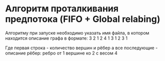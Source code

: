 # Алгоритм проталкивания предпотока (FIFO + Global relabing)
Алгоритму при запуске необходимо указать имя файла, в котором находится описание графа в формате:
3 2
1 2 4
1 3 1
2 3 1

Где первая строка - количество вершин и рёбер
а все последующие - описание рёбер: ребро от 1 вершине ко 2 с весом 4
